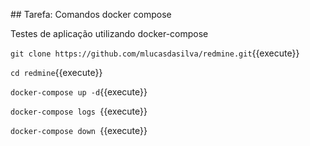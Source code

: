 ## Tarefa: Comandos docker compose


Testes de aplicação utilizando docker-compose


`git clone https://github.com/mlucasdasilva/redmine.git`{{execute}}

`cd redmine`{{execute}}

`docker-compose up -d`{{execute}}

`docker-compose logs `{{execute}}

`docker-compose down `{{execute}}


